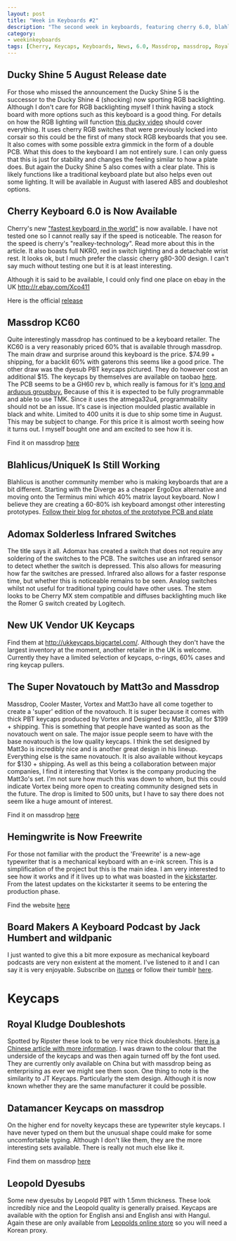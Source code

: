```yaml
---
layout: post
title: "Week in Keyboards #2"
description: "The second week in keyboards, featuring cherry 6.0, blahlicus and a new UK vendor."
category: 
- weekinkeyboards
tags: [Cherry, Keycaps, Keyboards, News, 6.0, Massdrop, massdrop, Royal Kludge, Keycaps, Ducky,]
---
```

## Ducky Shine 5 August Release date
For those who missed the announcement the Ducky Shine 5 is the successor to the Ducky Shine 4 (shocking) now sporting RGB backlighting. Although I don't care for RGB backlighting myself I think having a stock board with more options such as this keyboard is a good thing. For details on how the RGB lighting will function [this ducky video](https://youtu.be/m7Rk8Set4BE) should cover everything. It uses cherry RGB switches that were previously locked into corsair so this could be the first of many stock RGB keyboards that you see. It also comes with some possible extra gimmick in the form of a double PCB. What this does to the keyboard I am not entirely sure. I can only guess that this is just for stability and changes the feeling similar to how a plate does. But again the Ducky Shine 5 also comes with a clear plate. This is likely functions like a traditional keyboard plate but also helps even out some lighting. It will be available in August with lasered ABS and doubleshot options.

## Cherry Keyboard 6.0 is Now Available
Cherry's new ["fastest keyboard in the world"](http://cherrycorp.com/introducing-the-new-cherry-mx-6-0-the-fastest-keyboard-in-the-world/) is now available. I have not tested one so I cannot really say if the speed is noticeable. The reason for the speed is cherry's "realkey-technology". Read more about this in the article. It also boasts full NKRO, red in switch lighting and a detachable wrist rest. It looks ok, but I much prefer the classic cherry g80-300 design. I can't say much without testing one but it is at least interesting.

Although it is said to be available, I could only find one place on ebay in the UK <http://r.ebay.com/Xco411>

Here is the official [release](http://cherrycorp.com/introducing-the-new-cherry-mx-6-0-the-fastest-keyboard-in-the-world/)

## Massdrop KC60
Quite interestingly massdrop has continued to be a keyboard retailer. The KC60 is a very reasonably priced 60% that is available through massdrop. The main draw and surprise around this keyboard is the price. $74.99 + shipping, for a backlit 60% with gaterons this seems like a good price. The other draw was the dyesub PBT keycaps pictured. They do however cost an additional $15. The keycaps by themselves are available on taobao [here](http://item.taobao.com/item.htm?spm=a230r.1.14.1.UQVMMJ&id=520028638168&ns=1&abbucket=7#detail). The PCB seems to be a GH60 rev b, which really is famous for it's [long and arduous groupbuy.](https://geekhack.org/index.php?topic=41464.0) Because of this it is expected to be fully programmable and able to use TMK. Since it uses the atmega32u4, programmability should not be an issue. It's case is injection moulded plastic available in black and white. Limited to 400 units it is due to ship some time in August. This may be subject to change. For this price it is almost worth seeing how it turns out. I myself bought one and am excited to see how it is.

Find it on massdrop [here](https://www.massdrop.com/buy/kc60-mechanical-keyboard?mode=guest_open)

## Blahlicus/UniqueK Is Still Working
Blahlicus is another community member who is making keyboards that are a bit different. Starting with the Diverge as a cheaper ErgoDox alternative and moving onto the Terminus mini which 40% matrix layout keyboard. Now I believe they are creating a 60-80% ish keyboard amongst other interesting prototypes. [Follow their blog for photos of the prototype PCB and plate](http://blog.uniquekeyboard.com/?p=117)

## Adomax Solderless Infrared Switches
The title says it all. Adomax has created a switch that does not require any soldering of the switches to the PCB. The switches use an infrared sensor to detect whether the switch is depressed. This also allows for measuring how far the switches are pressed. Infrared also allows for a faster response time, but whether this is noticeable remains to be seen. Analog switches whilst not useful for traditional typing could have other uses. The stem looks to be Cherry MX stem compatible and diffuses backlighting much like the Romer G switch created by Logitech.

## New UK Vendor UK Keycaps
Find them at <http://ukkeycaps.bigcartel.com/>. Although they don't have the largest inventory at the moment, another retailer in the UK is welcome. Currently they have a limited selection of keycaps, o-rings, 60% cases and ring keycap pullers.

## The Super Novatouch by Matt3o and Massdrop
Massdrop, Cooler Master, Vortex and Matt3o have all come together to create a 'super' edition of the novatouch. It is super because it comes with thick PBT keycaps produced by Vortex and Designed by Matt3o, all for $199 +  shipping. This is something that people have wanted as soon as the novatouch went on sale. The major issue people seem to have with the base novatouch is the low quality keycaps. I think the set designed by Matt3o is incredibly nice and is another great design in his lineup. Everything else is the same novatouch. It is also available without keycaps for $130 + shipping. As well as this being a collaboration between major companies, I find it interesting that Vortex is the company producing the Matt3o's set. I'm not sure how much this was down to whom, but this could indicate Vortex being more open to creating community designed sets in the future.  The drop is limited to 500 units, but I have to say there does not seem like a huge amount of interest.

Find it on massdrop [here](https://www.massdrop.com/buy/super-novatouch-keyboard?mode=guest_open)

## Hemingwrite is Now Freewrite
For those not familiar with the product the 'Freewrite' is a new-age typewriter that is a mechanical keyboard with an e-ink screen. This is a simplification of the project but this is the main idea. I am very interested to see how it works and if it lives up to what was boasted in the [kickstarter](https://www.kickstarter.com/projects/adamleeb/hemingwrite-a-distraction-free-digital-typewriter/description). From the latest updates on the kickstarter it seems to be entering the production phase.

Find the website [here](https://astrohaus.com/)

## Board Makers A Keyboard Podcast by Jack Humbert and wildpanic
I just wanted to give this a bit more exposure as mechanical keyboard podcasts are very non existent at the moment. I've listened to it and I can say it is very enjoyable. Subscribe on [itunes](https://itunes.apple.com/us/podcast/board-makers/id1009091112?mt=2) or follow their tumblr [here](http://boardmakers.co/).

# Keycaps

## Royal Kludge Doubleshots
Spotted by Ripster these look to be very nice thick doubleshots. [Here is a Chinese article with more information](http://www.pcwaishe.cn/portal.php?mod=view&aid=12349). I was drawn to the colour that the underside of the keycaps and was then again turned off by the font used. They are currently only available on China but with massdrop being as enterprising as ever we might see them soon. One thing to note is the similarity to JT Keycaps. Particularly the stem design. Although it is now known whether they are the same manufacturer it could be possible.

## Datamancer Keycaps on massdrop
On the higher end for novelty keycaps these are typewriter style keycaps. I have never typed on them but the unusual shape could make for some uncomfortable typing. Although I don't like them, they are the more interesting sets available. There is really not much else like it.

Find them on massdrop [here](https://www.massdrop.com/buy/datamancer-typewriter-keys?mode=guest_open)

## Leopold Dyesubs
Some new dyesubs by Leopold PBT with 1.5mm thickness. These look incredibly nice and the Leopold quality is generally praised. Keycaps are available with the option for English ansi and English ansi with Hangul. Again these are only available from [Leopolds online store](http://leopold.co.kr/?doc=cart/item.php&it_id=1434445533) so you will need a Korean proxy.
